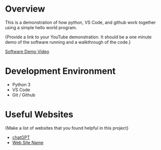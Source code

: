 # Overview

This is a demonstration of how python, VS Code, and github work together using a simple hello world program. 

{Provide a link to your YouTube demonstration.  It should be a one minute demo of the software running and a walkthrough of the code.}

[Software Demo Video](http://youtube.link.goes.here)

# Development Environment

- Python 3
- VS Code
- Git / Github

# Useful Websites

{Make a list of websites that you found helpful in this project}
* [chatGPT](https://chat.openai.com/)
* [Web Site Name](http://url.link.goes.here)